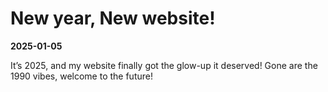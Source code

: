 # New year, New website!
**2025-01-05**

It’s 2025, and my website finally got the glow-up it deserved! Gone are the 1990 vibes, welcome to the future!
